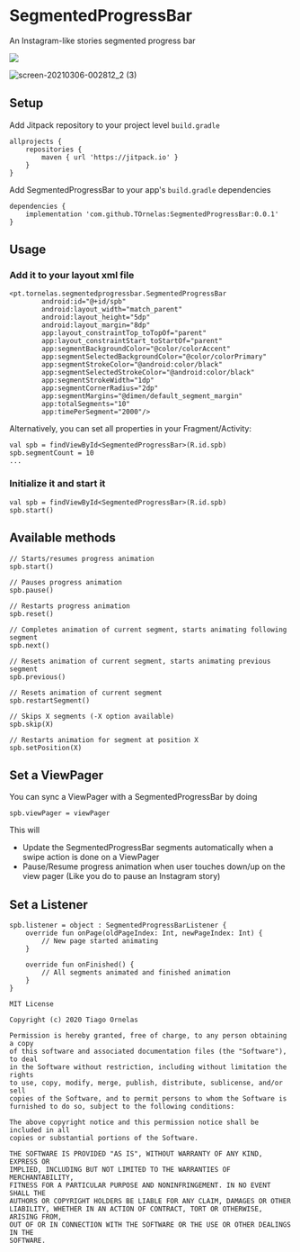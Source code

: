 # SegmentedProgressBar

An Instagram-like stories segmented progress bar

[![](https://jitpack.io/v/TOrnelas/SegmentedProgressBar.svg)](https://jitpack.io/#TOrnelas/SegmentedProgressBar)

![screen-20210306-002812_2 (3)](https://user-images.githubusercontent.com/17816841/110188846-0a784800-7e15-11eb-85c2-897e572173c2.gif)


## Setup

Add Jitpack repository to your project level `build.gradle`

```
allprojects {
    repositories {
        maven { url 'https://jitpack.io' }
    }
}
```

Add SegmentedProgressBar to your app's `build.gradle` dependencies

```
dependencies {
    implementation 'com.github.TOrnelas:SegmentedProgressBar:0.0.1'
}
```

## Usage

### Add it to your layout xml file

```
<pt.tornelas.segmentedprogressbar.SegmentedProgressBar
        android:id="@+id/spb"
        android:layout_width="match_parent"
        android:layout_height="5dp"
        android:layout_margin="8dp"
        app:layout_constraintTop_toTopOf="parent"
        app:layout_constraintStart_toStartOf="parent"
        app:segmentBackgroundColor="@color/colorAccent"
        app:segmentSelectedBackgroundColor="@color/colorPrimary"
        app:segmentStrokeColor="@android:color/black"
        app:segmentSelectedStrokeColor="@android:color/black"
        app:segmentStrokeWidth="1dp"
        app:segmentCornerRadius="2dp"
        app:segmentMargins="@dimen/default_segment_margin"
        app:totalSegments="10"
        app:timePerSegment="2000"/>
```

Alternatively, you can set all properties in your Fragment/Activity:

```
val spb = findViewById<SegmentedProgressBar>(R.id.spb)
spb.segmentCount = 10
...
```

### Initialize it and start it

```
val spb = findViewById<SegmentedProgressBar>(R.id.spb)
spb.start()
```

## Available methods

```
// Starts/resumes progress animation
spb.start()

// Pauses progress animation
spb.pause()

// Restarts progress animation
spb.reset()

// Completes animation of current segment, starts animating following segment
spb.next()

// Resets animation of current segment, starts animating previous segment
spb.previous()

// Resets animation of current segment
spb.restartSegment()

// Skips X segments (-X option available)
spb.skip(X)

// Restarts animation for segment at position X
spb.setPosition(X)
```

## Set a ViewPager

You can sync a ViewPager with a SegmentedProgressBar by doing

```
spb.viewPager = viewPager
```

This will
- Update the SegmentedProgressBar segments automatically when a swipe action is done on a ViewPager
- Pause/Resume progress animation when user touches down/up on the view pager (Like you do to pause an Instagram story)

## Set a Listener

```
spb.listener = object : SegmentedProgressBarListener {
    override fun onPage(oldPageIndex: Int, newPageIndex: Int) {
        // New page started animating
    }

    override fun onFinished() {
        // All segments animated and finished animation
    }
}
```


```
MIT License

Copyright (c) 2020 Tiago Ornelas

Permission is hereby granted, free of charge, to any person obtaining a copy
of this software and associated documentation files (the "Software"), to deal
in the Software without restriction, including without limitation the rights
to use, copy, modify, merge, publish, distribute, sublicense, and/or sell
copies of the Software, and to permit persons to whom the Software is
furnished to do so, subject to the following conditions:

The above copyright notice and this permission notice shall be included in all
copies or substantial portions of the Software.

THE SOFTWARE IS PROVIDED "AS IS", WITHOUT WARRANTY OF ANY KIND, EXPRESS OR
IMPLIED, INCLUDING BUT NOT LIMITED TO THE WARRANTIES OF MERCHANTABILITY,
FITNESS FOR A PARTICULAR PURPOSE AND NONINFRINGEMENT. IN NO EVENT SHALL THE
AUTHORS OR COPYRIGHT HOLDERS BE LIABLE FOR ANY CLAIM, DAMAGES OR OTHER
LIABILITY, WHETHER IN AN ACTION OF CONTRACT, TORT OR OTHERWISE, ARISING FROM,
OUT OF OR IN CONNECTION WITH THE SOFTWARE OR THE USE OR OTHER DEALINGS IN THE
SOFTWARE.
```
